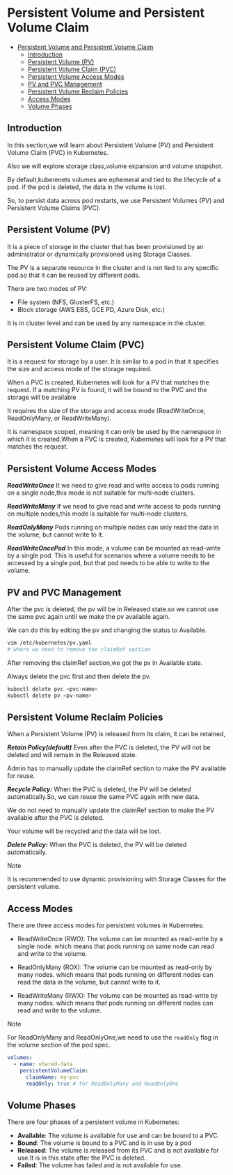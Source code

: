# Persistent Volume and Persistent Volume Claim

<!--toc:start-->

- [Persistent Volume and Persistent Volume Claim](#persistent-volume-and-persistent-volume-claim)
  - [Introduction](#introduction)
  - [Persistent Volume (PV)](#persistent-volume-pv)
  - [Persistent Volume Claim (PVC)](#persistent-volume-claim-pvc)
  - [Persistent Volume Access Modes](#persistent-volume-access-modes)
  - [PV and PVC Management](#pv-and-pvc-management)
  - [Persistent Volume Reclaim Policies](#persistent-volume-reclaim-policies)
  - [Access Modes](#access-modes)
  - [Volume Phases](#volume-phases)
  <!--toc:end-->

## Introduction

In this section,we will learn about Persistent Volume (PV) and Persistent Volume
Claim (PVC) in Kubernetes.

Also we will explore storage class,volume expansion and volume snapshot.

By default,kuberenets volumes are ephemeral and tied to the lifecycle of a pod.
if the pod is deleted, the data in the volume is lost.

So, to persist data across pod restarts, we use Persistent Volumes (PV) and
Persistent Volume Claims (PVC).

## Persistent Volume (PV)

It is a piece of storage in the cluster that has been provisioned by an administrator
or dynamically provisioned using Storage Classes.

The PV is a separate resource in the cluster and is not tied to any specific pod.so
that it can be reused by different pods.

There are two modes of PV:

- File system (NFS, GlusterFS, etc.)
- Block storage (AWS EBS, GCE PD, Azure Disk, etc.)

It is in cluster level and can be used by any namespace in the cluster.

## Persistent Volume Claim (PVC)

It is a request for storage by a user. It is similar to a pod in that it specifies
the size and access mode of the storage required.

When a PVC is created, Kubernetes will look for a PV that matches the request.
If a matching PV is found, it will be bound to the PVC and the storage will be available

It requires the size of the storage and access mode
(ReadWriteOnce, ReadOnlyMany, or ReadWriteMany).

It is namespace scoped, meaning it can only be used by the namespace in which it
is created.When a PVC is created, Kubernetes will look for a PV that matches the
request.

## Persistent Volume Access Modes

**_ReadWriteOnce_**
It we need to give read and write access to pods running on a single node,this mode
is not suitable for multi-node clusters.

**_ReadWriteMany_**
If we need to give read and write access to pods running on multiple nodes,this
mode is suitable for multi-node clusters.

**_ReadOnlyMany_**
Pods running on multiple nodes can only read the data in the volume, but cannot write
to it.

**_ReadWriteOncePod_**
In this mode, a volume can be mounted as read-write by a single pod. This is useful
for scenarios where a volume needs to be accessed by a single pod, but that pod
needs to be able to write to the volume.

## PV and PVC Management

After the pvc is deleted, the pv will be in Released state.so we cannot use the same
pvc again until we make the pv available again.

We can do this by editing the pv and changing the status to Available.

```bash
vim /etc/kubernetes/pv.yaml
# where we need to remove the claimRef section
```

After removing the claimRef section,we got the pv in Available state.

Always delete the pvc first and then delete the pv.

```bash
kubectl delete pvc <pvc-name>
kubectl delete pv <pv-name>
```

## Persistent Volume Reclaim Policies

When a Persistent Volume (PV) is released from its claim, it can be retained,

**_Retain Policy(default)_**
Even after the PVC is deleted, the PV will not be deleted and will remain in
the Released state.

Admin has to manually update the claimRef section to make the PV available
for reuse.

**_Recycle Policy:_**
When the PVC is deleted, the PV will be deleted automatically.So, we can reuse
the same PVC again with new data.

We do not need to manually update the claimRef section to make the PV available
after the PVC is deleted.

Your volume will be recycled and the data will be lost.

**_Delete Policy:_**
When the PVC is deleted, the PV will be deleted automatically.

> [!NOTE]
> It is recommended to use dynamic provisioning with Storage
> Classes for the persistent volume.

## Access Modes

There are three access modes for persistent volumes in Kubernetes:

- ReadWriteOnce (RWO): The volume can be mounted as read-write by a single node.
  which means that pods running on same node can read and write to the volume.

- ReadOnlyMany (ROX): The volume can be mounted as read-only by many nodes.
  which means that pods running on different nodes can read the data in the volume,
  but cannot write to it.

- ReadWriteMany (RWX): The volume can be mounted as read-write by many nodes.
  which means that pods running on different nodes can read and write to the volume.

> [!NOTE]
> For ReadOnlyMany and ReadOnlyOne,we need to use the `readOnly` flag in the
> volume section of the pod spec.

```yaml
volumes:
  - name: shared-data
    persistentVolumeClaim:
      claimName: my-pvc
      readOnly: true # for ReadOnlyMany and ReadOnlyOne
```

## Volume Phases

There are four phases of a persistent volume in Kubernetes:

- **Available**: The volume is available for use and can be bound to a PVC.
- **Bound**: The volume is bound to a PVC and is in use by a pod
- **Released**: The volume is released from its PVC and is not available for use.It
  is in this state after the PVC is deleted.
- **Failed**: The volume has failed and is not available for use.
